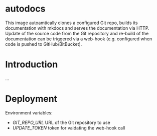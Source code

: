 # autodocs 

This image autoamtically clones a configured Git repo, builds its documentation with mkdocs and serves the documentation via HTTP. Update of the source code from the Git repository and re-build of the documentation can be triggered via a web-hook (e.g. configured when code is pushed to GitHub/BitBucket).

Introduction
============

...

Deployment
==========

Environment variables:
- *GIT_REPO_URL* URL of the Git repository to use
- *UPDATE_TOKEN* token for vaidating the web-hook call
